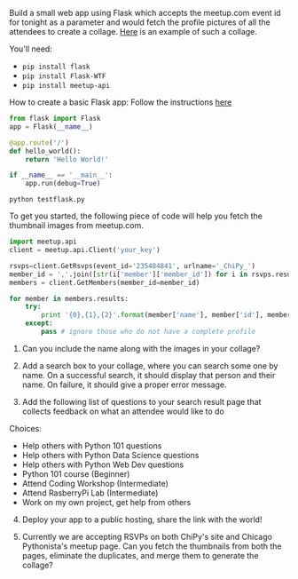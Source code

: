 Build a small web app using Flask which accepts the meetup.com event id for tonight
as a parameter and would fetch the profile pictures of all the attendees to create a
collage. [Here](https://twitter.com/Tathagata/status/746302962830540801) is an example
of such a collage.

You'll need:

 - `pip install flask`
 - `pip install Flask-WTF`
 - `pip install meetup-api`

How to create a basic Flask app:
Follow the instructions [here](http://flask.pocoo.org/docs/0.11/quickstart/)

```python
from flask import Flask
app = Flask(__name__)

@app.route('/')
def hello_world():
    return 'Hello World!'

if __name__ == '__main__':
    app.run(debug=True)
```
`python testflask.py`

To get you started, the following piece of code will help you fetch the thumbnail
images from meetup.com.

```python
import meetup.api
client = meetup.api.Client('your_key')

rsvps=client.GetRsvps(event_id='235484841', urlname='_ChiPy_')
member_id = ','.join([str(i['member']['member_id']) for i in rsvps.results])
members = client.GetMembers(member_id=member_id)

for member in members.results:
    try:
        print '{0},{1},{2}'.format(member['name'], member['id'], member['photo']['thumb_link'])
    except:
        pass # ignore those who do not have a complete profile
```

1. Can you include the name along with the images in your collage?

2. Add a search box to your collage, where you can search some one by name. 
On a successful search, it should display that person and their name. On failure, it should give a proper error message.

3. Add the following list of questions to your search result page that collects feedback on what an attendee would like to do 

Choices:
- Help others with Python 101 questions
- Help others with Python Data Science questions
- Help others with Python Web Dev questions
- Python 101 course (Beginner)
- Attend Coding Workshop (Intermediate)
- Attend RasberryPi Lab (Intermediate)
- Work on my own project, get help from others 

4. Deploy your app to a public hosting, share the link with the world!

5. Currently we are accepting RSVPs on both ChiPy's site and Chicago Pythonista's
meetup page. Can you fetch the thumbnails from both the pages, eliminate the
duplicates, and merge them to generate the collage?


